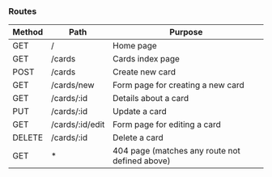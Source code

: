 



### Routes
| Method    |                      Path |                                          Purpose |
|-----------|---------------------------|--------------------------------------------------|
| GET       |                      /    |                                         Home page|
| GET       |               /cards      |                                  Cards index page|
| POST      |                 /cards   |                                    Create new card|
| GET       | /cards/new               | Form page for creating a new card                 |
| GET       | /cards/:id               | Details about a card                              |
| PUT       | /cards/:id               | Update a card                                     |
| GET       | /cards/:id/edit          | Form page for editing a card                      |
|DELETE     | /cards/:id               | Delete a card                                     |
| GET       | *                         | 404 page (matches any route not defined above)   |
